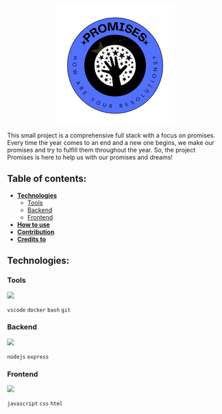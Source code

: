 <p align="center"><img align="center" width="280" src="./logo/Promises-removebg-preview(1).png#gh-dark-mode-only"/></p>

This small project is a comprehensive full stack with a focus on promises. Every time the year comes to an end and a new one begins, we make our promises and try to fulfill them throughout the year. So, the project Promises is here to help us with our promises and dreams!

## Table of contents:

- [**Technologies**](#technologies)
    - [Tools](#tools)
    - [Backend](#backend)
    - [Frontend](#frontend)
- [**How to use**](#how-to-use)
- [**Contribution**](#contribution)
- [**Credits to**](#credits-to)

## **Technologies**:

### **Tools**

<p align="left">  
  <a href="https://skillicons.dev">
    <img src="https://skillicons.dev/icons?i=vscode,docker,bash,git" />
  </a>
</p>
<p align="left">
<code>vscode</code>
<code>docker</code>
<code>bash</code>
<code>git</code>
</p>

### **Backend**

<p align="left">  
  <a href="https://skillicons.dev">
    <img src="https://skillicons.dev/icons?i=nodejs,express" />
  </a>
</p>
<p align="left">
<code>nodejs</code>
<code>express</code>
</p>

### **Frontend**

<p align="left">  
  <a href="https://skillicons.dev">
    <img src="https://skillicons.dev/icons?i=js,css,html" />
  </a>
</p>
<p align="left">
<code>javascript</code>
<code>css</code>
<code>html</code>
</p>


